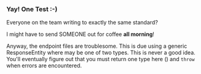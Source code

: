 ### Yay! One Test :-) 
Everyone on the team writing to exactly the same standard?

I might have to send SOMEONE out for coffee **all morning**!

Anyway, the endpoint files are troublesome. This is due
using a generic ResponseEntity where <T> may be one of two types.
This is never a good idea. You'll eventually figure out that you
must return one type here (<StockQuote>) and `throw` when errors
are encountered.